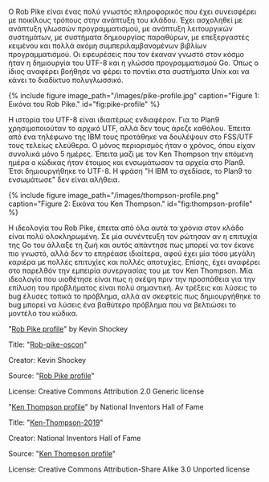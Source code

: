Ο Rob Pike είναι ένας πολύ γνωστός πληροφορικός που έχει συνεισφέρει με ποικίλους τρόπους στην ανάπτυξη του κλάδου. Έχει ασχοληθεί με ανάπτυξη γλωσσών προγραμματισμού, 
με ανάπτυξη λειτουργικών συστημάτων, με συστήματα δημιουργίας παραθύρων, με επεξεργαστές κειμένου και πολλά ακόμη συμπεριλαμβανομένων βιβλίων προγραμματισμού. Οι 
εφευρέσεις που τον έκαναν γνωστό στον κόσμο ήταν η δημιουργία του UTF-8 και η γλώσσα προγραμματισμού Go. Όπως ο ίδιος αναφέρει βοήθησε να φέρει το ποντίκι στα συστήματα 
Unix και να κάνει το διαδίκτυο πολυγλωσσικό.

{% include figure image_path="/images/pike-profile.jpg" caption="Figure 1: Εικόνα του Rob Pike." id="fig:pike-profile" %}

Η ιστορία του UTF-8 είναι ιδιαιτέρως ενδιαφέρον. Για το Plan9 χρησιμοποιούταν το αρχικό UTF, αλλά δεν τους άρεζε καθόλου. Έπειτα από ένα τηλέφωνο της IBM τους προτάθηκε 
να δουλέψουν στο FSS/UTF τους τελείως ελεύθερα. Ο μόνος περιορισμός ήταν ο χρόνος, όπου είχαν συνολικά μόνο 5 ημέρες. Έπειτα μαζί με τον Ken Thompson την επόμενη ημέρα
ο κώδικας ήταν έτοιμος και ενσωμάτωσαν τα αρχεία στο Plan9. Έτσι δημιουργήθηκε το UTF-8. Η φράση "Η IBM το σχεδίασε, το Plan9 το ενσωμάτωσε" δεν είναι αλήθεια.

{% include figure image_path="/images/thompson-profile.png" caption="Figure 2: Εικόνα του Ken Thompson." id="fig:thompson-profile" %}

Η ιδεολογία του Rob Pike, έπειτα από όλα αυτά τα χρόνια στον κλάδο είναι πολύ ολοκληρωμένη. Σε μία συνέντευξη τον ρώτησαν αν η επιτυχία της Go του άλλαξε τη ζωή και 
αυτός απάντησε πως μπορεί να τον έκανε πιο γνωστό, αλλά δεν το επηρέασε ιδιαίτερα, αφού έχει μία τόσο μεγάλη καριέρα με πολλές επιτυχίες και πολλές αποτυχίες. Επίσης, 
έχει αναφέρει στο παρελθόν την εμπειρία συνεργασίας του με τον Ken Thompson. Μία ιδεολογία που υιοθέτησε είναι πως η σκέψη πριν την προσπάθεια για την επίλυση του 
προβλήματος είναι πολύ σημαντική. Αν τρέξεις και λύσεις το bug έλυσες τοπικά το πρόβλημα, αλλά αν σκεφτείς πως δημιουργήθηκε το bug μπορεί να λύσεις ένα βαθύτερο 
πρόβλημα που να βελτιώσει το μοντέλο του κώδικα.

"[Rob Pike profile](https://en.wikipedia.org/wiki/File:Rob-pike-oscon.jpg)" by Kevin Shockey

Title: "[Rob-pike-oscon](https://en.wikipedia.org/wiki/File:Rob-pike-oscon.jpg)"

Creator: Kevin Shockey

Source: "[Rob Pike profile](https://www.flickr.com/photos/shockeyk/4833152910/in/photostream/)"

License: Creative Commons Attribution 2.0 Generic license


"[Ken Thompson profile](https://en.wikipedia.org/wiki/File:Ken-Thompson-2019.png)" by National Inventors Hall of Fame

Title: "[Ken-Thompson-2019](https://en.wikipedia.org/wiki/File:Ken-Thompson-2019.png)"

Creator: National Inventors Hall of Fame

Source: "[Ken Thompson profile](https://www.youtube.com/watch?v=g3jOJfrOknA)"

License: Creative Commons Attribution-Share Alike 3.0 Unported license
